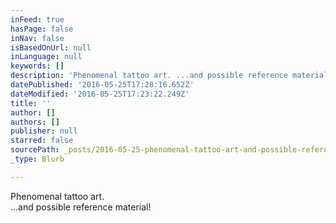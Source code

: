 ```yaml
---
inFeed: true
hasPage: false
inNav: false
isBasedOnUrl: null
inLanguage: null
keywords: []
description: 'Phenomenal tattoo art. ...and possible reference material! '
datePublished: '2016-05-25T17:28:16.652Z'
dateModified: '2016-05-25T17:23:22.249Z'
title: ''
author: []
authors: []
publisher: null
starred: false
sourcePath: _posts/2016-05-25-phenomenal-tattoo-art-and-possible-reference-material.md
_type: Blurb

---
```

Phenomenal tattoo art.  
...and possible reference material!